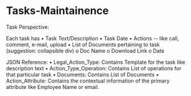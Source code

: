 # Tasks-Maintainence
Task Perspective:

Each task has
•	Task Text/Description
•	Task Date
•	Actions  -- like call, comment, e-mail, upload
•	List of Documents pertaining to task (suggestion: collapsible div)
o	Doc Name
o	Download Link
o	Date

JSON Reference:
•	Legal_Action_Type: Contains Template for the task like description text
•	Action_Type_Operation: Contains List of operations for that particular task
•	Documents:  Contains List of Documents
•	Action_Attribute: Contains the contextual information of the primary attribute like Employee Name or email.
